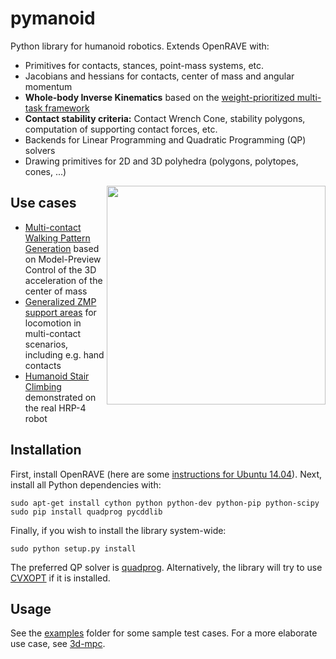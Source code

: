 # pymanoid

Python library for humanoid robotics. Extends OpenRAVE with:

- Primitives for contacts, stances, point-mass systems, etc.
- Jacobians and hessians for contacts, center of mass and angular momentum
- **Whole-body Inverse Kinematics** based on the [weight-prioritized
  multi-task framework](https://hal.archives-ouvertes.fr/hal-01247118)
- **Contact stability criteria:** Contact Wrench Cone, stability polygons,
  computation of supporting contact forces, etc.
- Backends for Linear Programming and Quadratic Programming (QP) solvers
- Drawing primitives for 2D and 3D polyhedra (polygons, polytopes, cones, ...)

<img src="https://scaron.info/images/ijhr-2016.png" width="350" align="right" />

## Use cases

- [Multi-contact Walking Pattern Generation](https://scaron.info/research/pre-print-2016-1.html)
  based on Model-Preview Control of the 3D acceleration of the center of mass
- [Generalized ZMP support areas](https://scaron.info/research/arxiv-2015.html)
  for locomotion in multi-contact scenarios, including e.g. hand contacts
- [Humanoid Stair Climbing](https://scaron.info/research/ijhr-2016.html)
  demonstrated on the real HRP-4 robot

## Installation

First, install OpenRAVE (here are some [instructions for Ubuntu
14.04](https://scaron.info/teaching/installing-openrave-on-ubuntu-14.04.html)).
Next, install all Python dependencies with:
```
sudo apt-get install cython python python-dev python-pip python-scipy
sudo pip install quadprog pycddlib
```
Finally, if you wish to install the library system-wide:
```
sudo python setup.py install
```
The preferred QP solver is [quadprog](https://github.com/rmcgibbo/quadprog).
Alternatively, the library will try to use [CVXOPT](http://cvxopt.org) if it is
installed.

## Usage

See the [examples](/examples) folder for some sample test cases. For a more
elaborate use case, see [3d-mpc](https://github.com/stephane-caron/3d-mpc).
